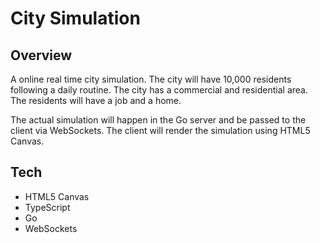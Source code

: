 # City Simulation

## Overview
A online real time city simulation. The city will have 10,000 residents following a daily routine. The city has a commercial and residential area. The residents will have a job and a home.

The actual simulation will happen in the Go server and be passed to the client via WebSockets. The client will render the simulation using HTML5 Canvas.

## Tech
- HTML5 Canvas
- TypeScript
- Go
- WebSockets